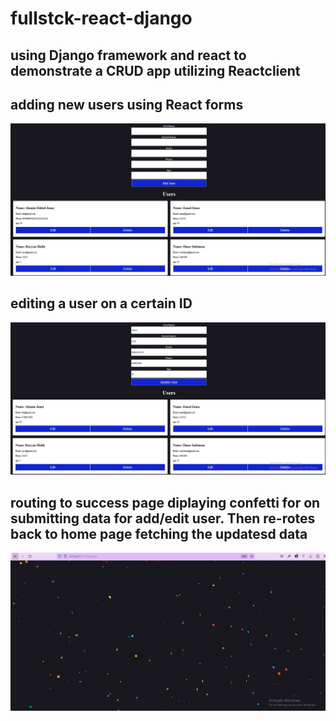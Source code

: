 # fullstck-react-django

## using Django framework and react to demonstrate a CRUD app utilizing Reactclient

## adding new users using React forms 
![](images/one.JPG)

## editing a user on a certain ID
![](images/edit.JPG)

## routing to success page diplaying confetti for on submitting data for add/edit user. Then re-rotes back to home page fetching the updatesd data 
![](images/success.JPG)

